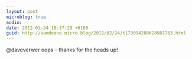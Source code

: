 ```yaml
---
layout: post
microblog: true
audio: 
date: 2012-02-24 18:17:29 +0100
guid: http://samdeane.micro.blog/2012/02/24/t173094208628981763.html
---
```

@daveverwer oops - thanks for the heads up!
